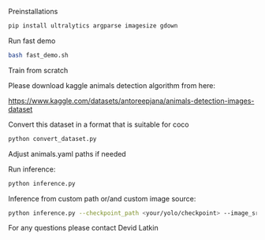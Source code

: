 Preinstallations
```bash
pip install ultralytics argparse imagesize gdown
```

Run fast demo
```bash
bash fast_demo.sh
```

Train from scratch

Please download kaggle animals detection algorithm from here:

https://www.kaggle.com/datasets/antoreepjana/animals-detection-images-dataset

Convert this dataset in a format that is suitable for coco

```bash
python convert_dataset.py
```

Adjust animals.yaml paths if needed

Run inference:
```bash
python inference.py
```

Inference from custom path or/and custom image source:
```bash
python inference.py --checkpoint_path <your/yolo/checkpoint> --image_src <your/image/source>
```

For any questions please contact Devid Latkin